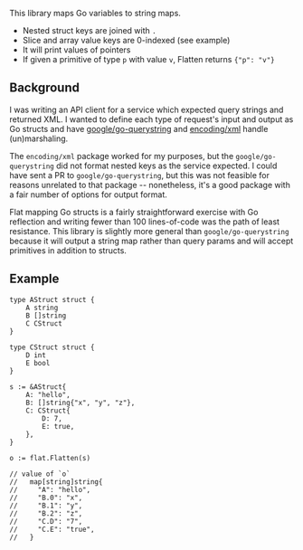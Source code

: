 This library maps Go variables to string maps.

- Nested struct keys are joined with `.`
- Slice and array value keys are 0-indexed (see example)
- It will print values of pointers
- If given a primitive of type `p` with value `v`, Flatten returns `{"p": "v"}`

## Background

  I was writing an API client for a service which expected query strings and returned XML. I wanted to define each type of request's input and output as Go structs and have [google/go-querystring](https://github.com/google/go-querystring) and [encoding/xml](https://golang.org/pkg/encoding/xml/) handle (un)marshaling.

  The `encoding/xml` package worked for my purposes, but the `google/go-querystring` did not format nested keys as the service expected. I could have sent a PR to `google/go-querystring`, but this was not feasible for reasons unrelated to that package -- nonetheless, it's a good package with a fair number of options for output format.

  Flat mapping Go structs is a fairly straightforward exercise with Go reflection and writing fewer than 100 lines-of-code was the path of least resistance. This library is slightly more general than `google/go-querystring` because it will output a string map rather than query params and will accept primitives in addition to structs.

## Example
```
type AStruct struct {
    A string
    B []string
    C CStruct
}

type CStruct struct {
    D int
    E bool
}

s := &AStruct{
    A: "hello",
    B: []string{"x", "y", "z"},
    C: CStruct{
        D: 7,
        E: true,
    },
}

o := flat.Flatten(s)

// value of `o`
//   map[string]string{
//     "A": "hello",
//     "B.0": "x",
//     "B.1": "y",
//     "B.2": "z",
//     "C.D": "7",
//     "C.E": "true",
//   }
```
